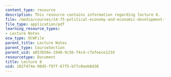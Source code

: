 ```yaml
---
content_type: resource
description: This resource contains information regarding lecture 8.
file: /media/courses/14-75-political-economy-and-economic-development-fall-2012/182f474e90d5f97f67f5b77c0eeb6d38_MIT14_75F12_Lec8.pdf
file_type: application/pdf
learning_resource_types:
- Lecture Notes
ocw_type: OCWFile
parent_title: Lecture Notes
parent_type: CourseSection
parent_uid: a853b56e-1940-9c56-f4cd-c7efeece123d
resourcetype: Document
title: Lecture 8
uid: 182f474e-90d5-f97f-67f5-b77c0eeb6d38
---
```

